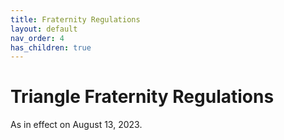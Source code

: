 ```yaml
---
title: Fraternity Regulations
layout: default
nav_order: 4
has_children: true
---
```


# Triangle Fraternity Regulations

As in effect on August 13, 2023.


